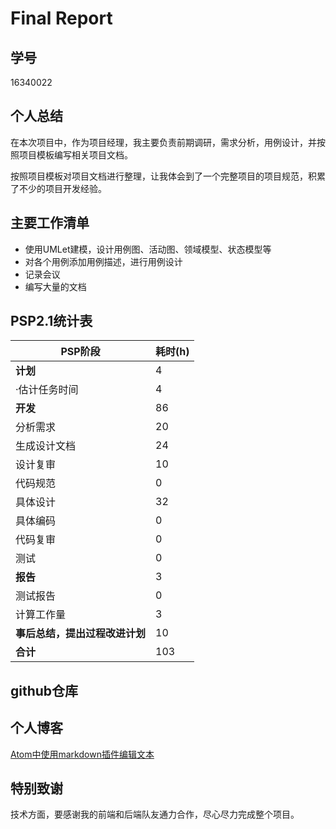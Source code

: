 # Final Report

## 学号
16340022

## 个人总结

在本次项目中，作为项目经理，我主要负责前期调研，需求分析，用例设计，并按照项目模板编写相关项目文档。

按照项目模板对项目文档进行整理，让我体会到了一个完整项目的项目规范，积累了不少的项目开发经验。


## 主要工作清单
* 使用UMLet建模，设计用例图、活动图、领域模型、状态模型等
* 对各个用例添加用例描述，进行用例设计
* 记录会议
* 编写大量的文档

## PSP2.1统计表
| PSP阶段                        | 耗时(h) |
| ------------------------------ | ------- |
| **计划**                       | 4       |
| ·估计任务时间                  | 4       |
| **开发**                       | 86      |
| 分析需求                       | 20      |
| 生成设计文档                   | 24      |
| 设计复审                       | 10      |
| 代码规范                       | 0       |
| 具体设计                       | 32      |
| 具体编码                       | 0       |
| 代码复审                       | 0       |
| 测试                           | 0       |
| **报告**                       | 3       |
| 测试报告                       | 0       |
| 计算工作量                     | 3       |
| **事后总结，提出过程改进计划** | 10      |
| **合计**                       | 103    |

## github仓库

## 个人博客
[Atom中使用markdown插件编辑文本](16340022-Work-Report.md)

## 特别致谢
技术方面，要感谢我的前端和后端队友通力合作，尽心尽力完成整个项目。
